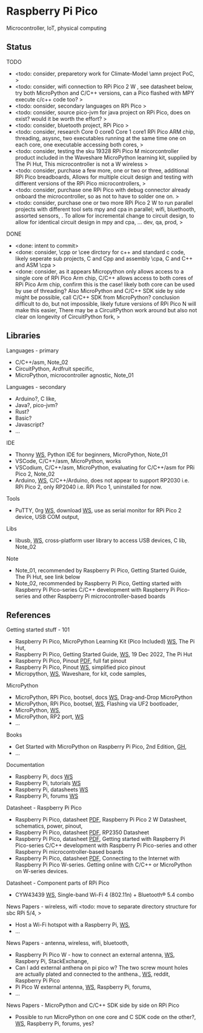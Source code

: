 # Raspberry Pi Pico

Microcontroller, IoT, physical computing

## Status

TODO
* <todo: consider, preparetory work for Climate-Model \amn project PoC, >
* <todo: consider, wifi connection to RPi Pico 2 W , see datasheet below, try both MicroPython and C/C++ versions, can a Pico flashed with MPY execute c/c++ code too? >
* <todo: oonsider, secondary languages on RPi Pico >
* <todo: consider, source pico-jvm for java project on RPi Pico, does on exist? would it be worth the effort? >
* <todo: consider, bluetooth project, RPi Pico >
* <todo: consider, research Core 0 core0 Core 1 core1 RPi Pico ARM chip, threading, asysnc, two executables running at the same time one on each core, one executable accessing both cores, >
* <todo: consider, testing the sku 19328 RPi Pico M micorcontroller product included in the Waveshare MicroPython learning kit, supplied by The Pi Hut, This microcontroller is not a W wireless >
* <todo: consider, purchase a few more, one or two or three, additional RPi Pico breadboards, Allows for multiple cicuit design and testing with different versions of the RPi Pico microcontrollers, >
* <todo: consider, purchase one RPi Pico with debug connector already onboard the microcontroller, so as not to have to solder one on. >
* <todo: consider, purchase one or two more RPi Pico 2 W to run parallel projects with different tool sets mpy and cpa in parallel; wifi, bluethooth, assorted sensors, . To allow for incremental change to circuit design, to allow for identical circuit design in mpy and cpa, ... dev, qa, prod, >

DONE
* <done: intent to commit>
* <done: consider, \cpp or \cee dirctory for c++ and standard c code, likely seperate sub projects, C and Cpp and assembly \cpa, C and C++ and ASM \cpa >
* <done: consider, as it appears Micropython only allows access to a single core of RPi Pico Arm chip, C/C++ allows access to both cores of RPi Pico Arm chip, confirm this is the case! likely both core can be used by use of threading? Also MicroPython and C/C++ SDK side by side might be possible, call C/C++ SDK from MicroPython? conclusion difficult to do, but not impossible, likely future versions of RPi Pico N will make this easier, There may be a CircuitPython work around but also not clear on longevity of CircuitPython fork, >

## Libraries

Languages - primary
* C/C++/asm, Note_02
* CircuitPython, Ardfruit specific, 
* MicroPython, microcontroller agnostic, Note_01

Languages - secondary 
* Arduino?, C like, 
* Java?, pico-jvm?
* Rust?
* Basic?
* Javascript? 
* ...

IDE
* Thonny [WS](https://thonny.org/), Python IDE for beginners, MicroPython, Note_01
* VSCode, C/C++/asm, MicroPython, works
* VSCodium, C/C++/asm, MicroPython, evaluating for C/C++/asm for PRi Pico 2, Note_02
* Arduino, [WS](https://www.arduino.cc/en/software), C/C++/Arduino, does not appear to support RP2030 i.e. RPi Pico 2, only RP2040 i.e. RPi Pico 1, uninstalled for now.

Tools
* PuTTY, 0rg [WS](https://www.putty.org/), download [WS](https://www.chiark.greenend.org.uk/~sgtatham/putty/latest.html), use as serial monitor for RPi Pico 2 device, USB COM output, 

Libs
* libusb, [WS](https://libusb.info/), cross-platform user library to access USB devices, C lib, Note_02

Note
* Note_01, recommended by Raspberry Pi Pico, Getting Started Guide, The Pi Hut, see link below
* Note_02, recommended by Raspberry Pi Pico, Getting started with Raspberry Pi Pico-series C/C++ development with Raspberry Pi Pico-series and other Raspberry Pi microcontroller-based boards

## References

Getting started stuff - 101
* Raspberry Pi Pico, MicroPython Learning Kit (Pico Included) [WS](https://thepihut.com/products/raspberry-pi-pico-micropython-learning-kit-pico-included), The Pi Hut, 
* Raspberry Pi Pico, Getting Started Guide, [WS](https://thepihut.com/blogs/raspberry-pi-tutorials/raspberry-pi-pico-getting-started-guide), 19 Dec 2022, The Pi Hut
* Raspberry Pi Pico, Pinout [PDF](https://cdn.shopify.com/s/files/1/0176/3274/files/Pico-R3-A4-Pinout_f22e6644-b3e4-4997-a192-961c55fc8cae.pdf?v=1664490511), full fat pinout
* Raspberry Pi Pico, Pinout [WS](https://cdn.shopify.com/s/files/1/0176/3274/files/simplified_pico_pinout.jpg), simplified pico pinout
* Micropython, [WS](https://www.waveshare.com/wiki/File:Raspberry_Pi_Pico_MicroPython_Demo_Code.7z), Waveshare, for kit, code samples, 

MicroPython
* MicroPython, RPi Pico, bootsel, docs [WS](https://www.raspberrypi.com/documentation/microcontrollers/micropython.html#drag-and-drop-micropython), Drag-and-Drop MicroPython
* MicroPython, RPi Pico, bootsel, [WS](https://micropython.org/download/RPI_PICO/), Flashing via UF2 bootloader, 
* MicroPython, [WS](https://github.com/micropython/micropython), 
* MicroPython, RP2 port, [WS](https://github.com/micropython/micropython/tree/master/ports/rp2)
* ...

Books
* Get Started with MicroPython on Raspberry Pi Pico, 2nd Edition, [GH](https://github.com/raspberrypipress/gsw-micropython-on-raspberry-pi-pico-2e),
* ...

Documentation
* Raspberry Pi, docs [WS](https://www.raspberrypi.com/documentation/)
* Raspberry Pi, tutorials [WS](https://www.raspberrypi.com/tutorials/)
* Raspberry Pi, datasheets [WS](https://datasheets.raspberrypi.com/)
* Raspberry Pi, forums [WS](https://forums.raspberrypi.com/)

Datasheet - Raspberry Pi Pico
* Raspberry Pi Pico, datasheet [PDF](https://datasheets.raspberrypi.com/picow/pico-2-w-datasheet.pdf), Raspberry Pi Pico 2 W Datasheet, schematics, power, pinout, 
* Raspberry Pi Pico, datasheet [PDF](https://datasheets.raspberrypi.com/rp2350/rp2350-datasheet.pdf), RP2350 Datasheet
* Raspberry Pi Pico, datasheet [PDF](https://datasheets.raspberrypi.com/pico/getting-started-with-pico.pdf), Getting started with Raspberry Pi Pico-series C/C++ development with Raspberry Pi Pico-series and other Raspberry Pi microcontroller-based boards
* Raspberry Pi Pico, datasheet [PDF](https://datasheets.raspberrypi.com/picow/connecting-to-the-internet-with-pico-w.pdf), Connecting to the Internet with Raspberry Pi Pico W-series. Getting online with C/C++ or MicroPython on W-series devices.

Datasheet - Component parts of RPi Pico
* CYW43439 [WS](https://www.infineon.com/cms/en/product/wireless-connectivity/airoc-wi-fi-plus-bluetooth-combos/wi-fi-4-802.11n/cyw43439/), Single-band Wi-Fi 4 (802.11n) + Bluetooth® 5.4 combo

News Papers - wireless, wifi <todo: move to separate directory structure for sbc RPi 5/4, >
* Host a Wi-Fi hotspot with a Raspberry Pi, [WS](https://www.raspberrypi.com/tutorials/host-a-hotel-wifi-hotspot/), 
* ...

News Papers - antenna, wireless, wifi, bluetooth, 
* Raspberry Pi Pico W - how to connect an external antenna, [WS](https://raspberrypi.stackexchange.com/questions/141136/raspberry-pi-pico-w-how-to-connect-an-external-antenna), Raspbery Pi, StackExchange, 
* Can I add external anthena on pi pico w? The two screw mount holes are actually plated and connected to the anthena., [WS](https://www.reddit.com/r/raspberrypipico/comments/12ifx14/can_i_add_external_anthena_on_pi_pico_w_the_two/), reddit, Raspberry Pi Pico
* Pi Pico W external antenna, [WS](https://forums.raspberrypi.com/viewtopic.php?t=348928), Raspberry Pi, forums, 
* ...

News Papers - MicroPython and C/C++ SDK side by side on RPi Pico 
* Possible to run MicroPython on one core and C SDK code on the other?, [WS](https://forums.raspberrypi.com/viewtopic.php?t=325167), Raspberry Pi, forums, yes?